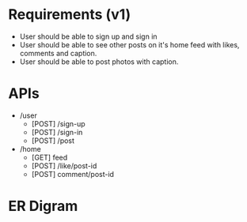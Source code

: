 # Requirements (v1)
- User should be able to sign up and sign in
- User should be able to see other posts on it's home feed with likes, comments and caption.
- User should be able to post photos with caption.

# APIs
- /user
    - [POST] /sign-up
    - [POST] /sign-in
    - [POST] /post
- /home
    - [GET] feed
    - [POST] /like/post-id
    - [POST] comment/post-id

# ER Digram
